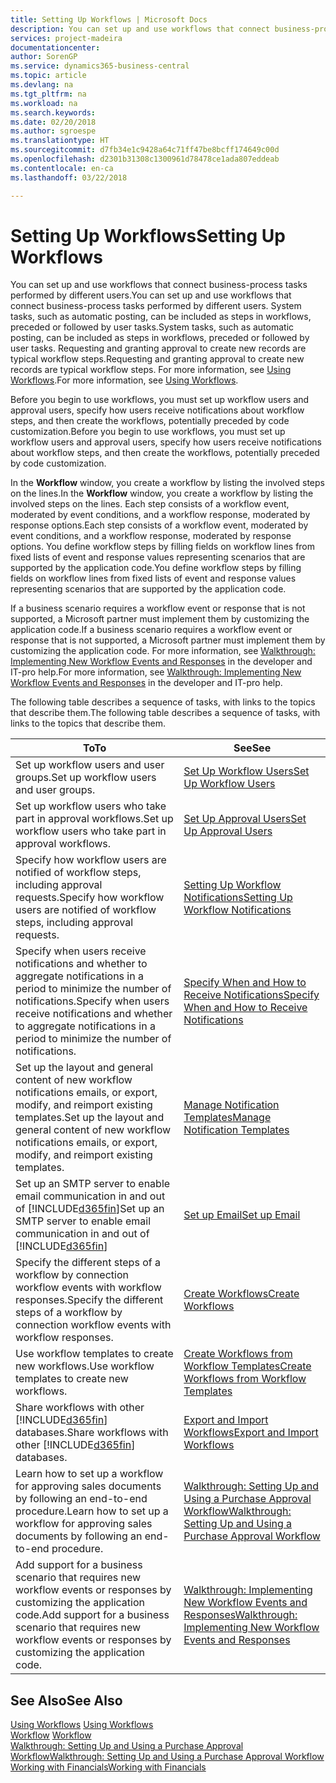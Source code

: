 ```yaml
---
title: Setting Up Workflows | Microsoft Docs
description: You can set up and use workflows that connect business-process tasks performed by different users. System tasks, such as automatic posting, can be included as steps in workflows, preceded or followed by user tasks. Requesting and granting approval to create new records are typical workflow steps.
services: project-madeira
documentationcenter: 
author: SorenGP
ms.service: dynamics365-business-central
ms.topic: article
ms.devlang: na
ms.tgt_pltfrm: na
ms.workload: na
ms.search.keywords: 
ms.date: 02/20/2018
ms.author: sgroespe
ms.translationtype: HT
ms.sourcegitcommit: d7fb34e1c9428a64c71ff47be8bcff174649c00d
ms.openlocfilehash: d2301b31308c1300961d78478ce1ada807eddeab
ms.contentlocale: en-ca
ms.lasthandoff: 03/22/2018

---
```

# <a name="setting-up-workflows"></a><span data-ttu-id="51e6a-105">Setting Up Workflows</span><span class="sxs-lookup"><span data-stu-id="51e6a-105">Setting Up Workflows</span></span>
<span data-ttu-id="51e6a-106">You can set up and use workflows that connect business-process tasks performed by different users.</span><span class="sxs-lookup"><span data-stu-id="51e6a-106">You can set up and use workflows that connect business-process tasks performed by different users.</span></span> <span data-ttu-id="51e6a-107">System tasks, such as automatic posting, can be included as steps in workflows, preceded or followed by user tasks.</span><span class="sxs-lookup"><span data-stu-id="51e6a-107">System tasks, such as automatic posting, can be included as steps in workflows, preceded or followed by user tasks.</span></span> <span data-ttu-id="51e6a-108">Requesting and granting approval to create new records are typical workflow steps.</span><span class="sxs-lookup"><span data-stu-id="51e6a-108">Requesting and granting approval to create new records are typical workflow steps.</span></span> <span data-ttu-id="51e6a-109">For more information, see [Using Workflows](across-use-workflows.md).</span><span class="sxs-lookup"><span data-stu-id="51e6a-109">For more information, see [Using Workflows](across-use-workflows.md).</span></span>  

 <span data-ttu-id="51e6a-110">Before you begin to use workflows, you must set up workflow users and approval users, specify how users receive notifications about workflow steps, and then create the workflows, potentially preceded by code customization.</span><span class="sxs-lookup"><span data-stu-id="51e6a-110">Before you begin to use workflows, you must set up workflow users and approval users, specify how users receive notifications about workflow steps, and then create the workflows, potentially preceded by code customization.</span></span>  

 <span data-ttu-id="51e6a-111">In the **Workflow** window, you create a workflow by listing the involved steps on the lines.</span><span class="sxs-lookup"><span data-stu-id="51e6a-111">In the **Workflow** window, you create a workflow by listing the involved steps on the lines.</span></span> <span data-ttu-id="51e6a-112">Each step consists of a workflow event, moderated by event conditions, and a workflow response, moderated by response options.</span><span class="sxs-lookup"><span data-stu-id="51e6a-112">Each step consists of a workflow event, moderated by event conditions, and a workflow response, moderated by response options.</span></span> <span data-ttu-id="51e6a-113">You define workflow steps by filling fields on workflow lines from fixed lists of event and response values representing scenarios that are supported by the application code.</span><span class="sxs-lookup"><span data-stu-id="51e6a-113">You define workflow steps by filling fields on workflow lines from fixed lists of event and response values representing scenarios that are supported by the application code.</span></span>  

 <span data-ttu-id="51e6a-114">If a business scenario requires a workflow event or response that is not supported, a Microsoft partner must implement them by customizing the application code.</span><span class="sxs-lookup"><span data-stu-id="51e6a-114">If a business scenario requires a workflow event or response that is not supported, a Microsoft partner must implement them by customizing the application code.</span></span> <span data-ttu-id="51e6a-115">For more information, see [Walkthrough: Implementing New Workflow Events and Responses](/dynamics-nav/Walkthrough--Implementing-New-Workflow-Events-and-Responses) in the developer and IT-pro help.</span><span class="sxs-lookup"><span data-stu-id="51e6a-115">For more information, see [Walkthrough: Implementing New Workflow Events and Responses](/dynamics-nav/Walkthrough--Implementing-New-Workflow-Events-and-Responses) in the developer and IT-pro help.</span></span>

 <span data-ttu-id="51e6a-116">The following table describes a sequence of tasks, with links to the topics that describe them.</span><span class="sxs-lookup"><span data-stu-id="51e6a-116">The following table describes a sequence of tasks, with links to the topics that describe them.</span></span>  

|<span data-ttu-id="51e6a-117">**To**</span><span class="sxs-lookup"><span data-stu-id="51e6a-117">**To**</span></span>|<span data-ttu-id="51e6a-118">**See**</span><span class="sxs-lookup"><span data-stu-id="51e6a-118">**See**</span></span>|  
|------------|-------------|  
|<span data-ttu-id="51e6a-119">Set up workflow users and user groups.</span><span class="sxs-lookup"><span data-stu-id="51e6a-119">Set up workflow users and user groups.</span></span>|[<span data-ttu-id="51e6a-120">Set Up Workflow Users</span><span class="sxs-lookup"><span data-stu-id="51e6a-120">Set Up Workflow Users</span></span>](across-how-to-set-up-workflow-users.md)|  
|<span data-ttu-id="51e6a-121">Set up workflow users who take part in approval workflows.</span><span class="sxs-lookup"><span data-stu-id="51e6a-121">Set up workflow users who take part in approval workflows.</span></span>|[<span data-ttu-id="51e6a-122">Set Up Approval Users</span><span class="sxs-lookup"><span data-stu-id="51e6a-122">Set Up Approval Users</span></span>](across-how-to-set-up-approval-users.md)|  
|<span data-ttu-id="51e6a-123">Specify how workflow users are notified of workflow steps, including approval requests.</span><span class="sxs-lookup"><span data-stu-id="51e6a-123">Specify how workflow users are notified of workflow steps, including approval requests.</span></span>|[<span data-ttu-id="51e6a-124">Setting Up Workflow Notifications</span><span class="sxs-lookup"><span data-stu-id="51e6a-124">Setting Up Workflow Notifications</span></span>](across-setting-up-workflow-notifications.md)|  
|<span data-ttu-id="51e6a-125">Specify when users receive notifications and whether to aggregate notifications in a period to minimize the number of notifications.</span><span class="sxs-lookup"><span data-stu-id="51e6a-125">Specify when users receive notifications and whether to aggregate notifications in a period to minimize the number of notifications.</span></span>|[<span data-ttu-id="51e6a-126">Specify When and How to Receive Notifications</span><span class="sxs-lookup"><span data-stu-id="51e6a-126">Specify When and How to Receive Notifications</span></span>](across-how-to-specify-when-and-how-to-receive-notifications.md)|  
|<span data-ttu-id="51e6a-127">Set up the layout and general content of new workflow notifications emails, or export, modify, and reimport existing templates.</span><span class="sxs-lookup"><span data-stu-id="51e6a-127">Set up the layout and general content of new workflow notifications emails, or export, modify, and reimport existing templates.</span></span>|[<span data-ttu-id="51e6a-128">Manage Notification Templates</span><span class="sxs-lookup"><span data-stu-id="51e6a-128">Manage Notification Templates</span></span>](across-how-to-manage-notification-templates.md)|  
|<span data-ttu-id="51e6a-129">Set up an SMTP server to enable email communication in and out of [!INCLUDE[d365fin](includes/d365fin_md.md)]</span><span class="sxs-lookup"><span data-stu-id="51e6a-129">Set up an SMTP server to enable email communication in and out of [!INCLUDE[d365fin](includes/d365fin_md.md)]</span></span>|[<span data-ttu-id="51e6a-130">Set up Email</span><span class="sxs-lookup"><span data-stu-id="51e6a-130">Set up Email</span></span>](admin-how-setup-email.md)|
|<span data-ttu-id="51e6a-131">Specify the different steps of a workflow by connection workflow events with workflow responses.</span><span class="sxs-lookup"><span data-stu-id="51e6a-131">Specify the different steps of a workflow by connection workflow events with workflow responses.</span></span>|[<span data-ttu-id="51e6a-132">Create Workflows</span><span class="sxs-lookup"><span data-stu-id="51e6a-132">Create Workflows</span></span>](across-how-to-create-workflows.md)|  
|<span data-ttu-id="51e6a-133">Use workflow templates to create new workflows.</span><span class="sxs-lookup"><span data-stu-id="51e6a-133">Use workflow templates to create new workflows.</span></span>|[<span data-ttu-id="51e6a-134">Create Workflows from Workflow Templates</span><span class="sxs-lookup"><span data-stu-id="51e6a-134">Create Workflows from Workflow Templates</span></span>](across-how-to-create-workflows-from-workflow-templates.md)|  
|<span data-ttu-id="51e6a-135">Share workflows with other [!INCLUDE[d365fin](includes/d365fin_md.md)] databases.</span><span class="sxs-lookup"><span data-stu-id="51e6a-135">Share workflows with other [!INCLUDE[d365fin](includes/d365fin_md.md)] databases.</span></span>|[<span data-ttu-id="51e6a-136">Export and Import Workflows</span><span class="sxs-lookup"><span data-stu-id="51e6a-136">Export and Import Workflows</span></span>](across-how-to-export-and-import-workflows.md)|  
|<span data-ttu-id="51e6a-137">Learn how to set up a workflow for approving sales documents by following an end-to-end procedure.</span><span class="sxs-lookup"><span data-stu-id="51e6a-137">Learn how to set up a workflow for approving sales documents by following an end-to-end procedure.</span></span>|[<span data-ttu-id="51e6a-138">Walkthrough: Setting Up and Using a Purchase Approval Workflow</span><span class="sxs-lookup"><span data-stu-id="51e6a-138">Walkthrough: Setting Up and Using a Purchase Approval Workflow</span></span>](walkthrough-setting-up-and-using-a-purchase-approval-workflow.md)|  
|<span data-ttu-id="51e6a-139">Add support for a business scenario that requires new workflow events or responses by customizing the application code.</span><span class="sxs-lookup"><span data-stu-id="51e6a-139">Add support for a business scenario that requires new workflow events or responses by customizing the application code.</span></span>|[<span data-ttu-id="51e6a-140">Walkthrough: Implementing New Workflow Events and Responses</span><span class="sxs-lookup"><span data-stu-id="51e6a-140">Walkthrough: Implementing New Workflow Events and Responses</span></span>](/dynamics-nav/Walkthrough--Implementing-New-Workflow-Events-and-Responses)|  

## <a name="see-also"></a><span data-ttu-id="51e6a-141">See Also</span><span class="sxs-lookup"><span data-stu-id="51e6a-141">See Also</span></span>  
 <span data-ttu-id="51e6a-142">[Using Workflows](across-use-workflows.md) </span><span class="sxs-lookup"><span data-stu-id="51e6a-142">[Using Workflows](across-use-workflows.md) </span></span>  
 <span data-ttu-id="51e6a-143">[Workflow](across-workflow.md) </span><span class="sxs-lookup"><span data-stu-id="51e6a-143">[Workflow](across-workflow.md) </span></span>  
 [<span data-ttu-id="51e6a-144">Walkthrough: Setting Up and Using a Purchase Approval Workflow</span><span class="sxs-lookup"><span data-stu-id="51e6a-144">Walkthrough: Setting Up and Using a Purchase Approval Workflow</span></span>](walkthrough-setting-up-and-using-a-purchase-approval-workflow.md)  
 [<span data-ttu-id="51e6a-145">Working with Financials</span><span class="sxs-lookup"><span data-stu-id="51e6a-145">Working with Financials</span></span>](ui-work-product.md)

